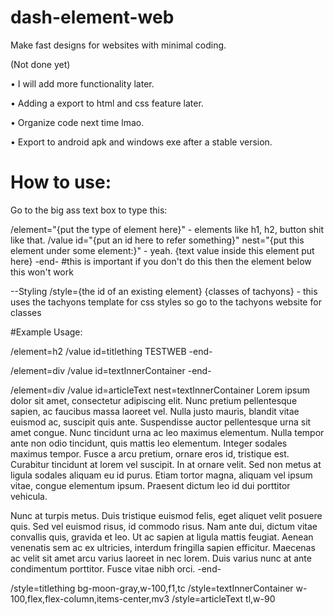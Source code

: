 # dash-element-web
Make fast designs for websites with minimal coding.

(Not done yet)

  • I will add more functionality later.
  
  • Adding a export to html and css feature later.
  
  • Organize code next time lmao.
  
  • Export to android apk and windows exe after a stable version.

  # How to use:
Go to the big ass text box to type this:

/element="{put the type of element here}" - elements like h1, h2, button shit like that.
/value id="{put an id here to refer something}" nest="{put this element under some element:}" - yeah.
{text value inside this element put here}
-end- #this is important if you don't do this then the element below this won't work

--Styling
/style={the id of an existing element} {classes of tachyons} - this uses the tachyons template for css styles so go to the tachyons website for classes

#Example Usage:

/element=h2
/value id=titlething
TESTWEB
-end-

/element=div
/value id=textInnerContainer
-end-

/element=div
/value id=articleText nest=textInnerContainer
Lorem ipsum dolor sit amet, consectetur adipiscing elit. Nunc pretium pellentesque sapien, ac faucibus massa laoreet vel. Nulla justo mauris, blandit vitae euismod ac, suscipit quis ante. Suspendisse auctor pellentesque urna sit amet congue. Nunc tincidunt urna ac leo maximus elementum. Nulla tempor ante non odio tincidunt, quis mattis leo elementum. Integer sodales maximus tempor. Fusce a arcu pretium, ornare eros id, tristique est. Curabitur tincidunt at lorem vel suscipit. In at ornare velit. Sed non metus at ligula sodales aliquam eu id purus. Etiam tortor magna, aliquam vel ipsum vitae, congue elementum ipsum. Praesent dictum leo id dui porttitor vehicula.

Nunc at turpis metus. Duis tristique euismod felis, eget aliquet velit posuere quis. Sed vel euismod risus, id commodo risus. Nam ante dui, dictum vitae convallis quis, gravida et leo. Ut ac sapien at ligula mattis feugiat. Aenean venenatis sem ac ex ultricies, interdum fringilla sapien efficitur. Maecenas ac velit sit amet arcu varius laoreet in nec lorem. Duis varius nunc at ante condimentum porttitor. Fusce vitae nibh orci.
-end-

/style=titlething bg-moon-gray,w-100,f1,tc
/style=textInnerContainer w-100,flex,flex-column,items-center,mv3
/style=articleText tl,w-90

